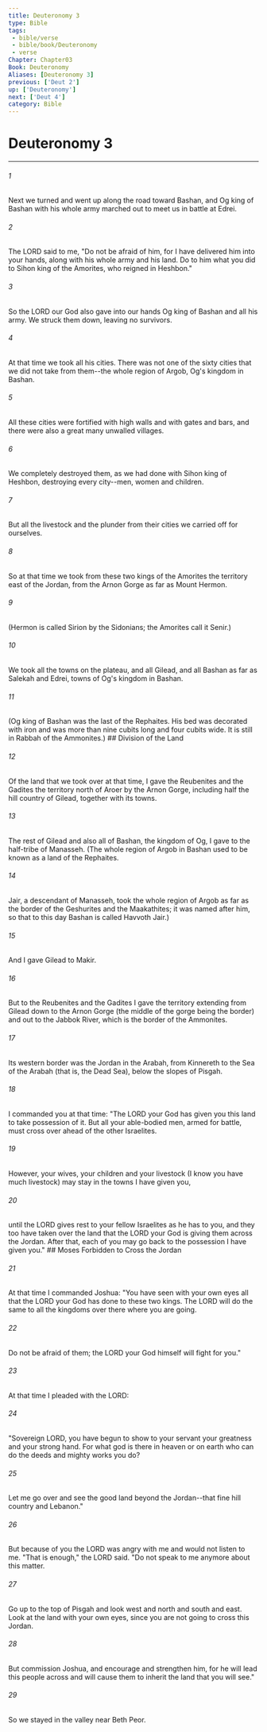 ```yaml
---
title: Deuteronomy 3
type: Bible
tags:
 - bible/verse
 - bible/book/Deuteronomy
 - verse
Chapter: Chapter03
Book: Deuteronomy
Aliases: [Deuteronomy 3]
previous: ['Deut 2']
up: ['Deuteronomy']
next: ['Deut 4']
category: Bible
---
```

# Deuteronomy 3

***


###### 1 
Next we turned and went up along the road toward Bashan, and Og king of Bashan with his whole army marched out to meet us in battle at Edrei. 

###### 2 
The LORD said to me, "Do not be afraid of him, for I have delivered him into your hands, along with his whole army and his land. Do to him what you did to Sihon king of the Amorites, who reigned in Heshbon." 

###### 3 
So the LORD our God also gave into our hands Og king of Bashan and all his army. We struck them down, leaving no survivors. 

###### 4 
At that time we took all his cities. There was not one of the sixty cities that we did not take from them--the whole region of Argob, Og's kingdom in Bashan. 

###### 5 
All these cities were fortified with high walls and with gates and bars, and there were also a great many unwalled villages. 

###### 6 
We completely destroyed them, as we had done with Sihon king of Heshbon, destroying every city--men, women and children. 

###### 7 
But all the livestock and the plunder from their cities we carried off for ourselves. 

###### 8 
So at that time we took from these two kings of the Amorites the territory east of the Jordan, from the Arnon Gorge as far as Mount Hermon. 

###### 9 
(Hermon is called Sirion by the Sidonians; the Amorites call it Senir.) 

###### 10 
We took all the towns on the plateau, and all Gilead, and all Bashan as far as Salekah and Edrei, towns of Og's kingdom in Bashan. 

###### 11 
(Og king of Bashan was the last of the Rephaites. His bed was decorated with iron and was more than nine cubits long and four cubits wide. It is still in Rabbah of the Ammonites.) ## Division of the Land 

###### 12 
Of the land that we took over at that time, I gave the Reubenites and the Gadites the territory north of Aroer by the Arnon Gorge, including half the hill country of Gilead, together with its towns. 

###### 13 
The rest of Gilead and also all of Bashan, the kingdom of Og, I gave to the half-tribe of Manasseh. (The whole region of Argob in Bashan used to be known as a land of the Rephaites. 

###### 14 
Jair, a descendant of Manasseh, took the whole region of Argob as far as the border of the Geshurites and the Maakathites; it was named after him, so that to this day Bashan is called Havvoth Jair.) 

###### 15 
And I gave Gilead to Makir. 

###### 16 
But to the Reubenites and the Gadites I gave the territory extending from Gilead down to the Arnon Gorge (the middle of the gorge being the border) and out to the Jabbok River, which is the border of the Ammonites. 

###### 17 
Its western border was the Jordan in the Arabah, from Kinnereth to the Sea of the Arabah (that is, the Dead Sea), below the slopes of Pisgah. 

###### 18 
I commanded you at that time: "The LORD your God has given you this land to take possession of it. But all your able-bodied men, armed for battle, must cross over ahead of the other Israelites. 

###### 19 
However, your wives, your children and your livestock (I know you have much livestock) may stay in the towns I have given you, 

###### 20 
until the LORD gives rest to your fellow Israelites as he has to you, and they too have taken over the land that the LORD your God is giving them across the Jordan. After that, each of you may go back to the possession I have given you." ## Moses Forbidden to Cross the Jordan 

###### 21 
At that time I commanded Joshua: "You have seen with your own eyes all that the LORD your God has done to these two kings. The LORD will do the same to all the kingdoms over there where you are going. 

###### 22 
Do not be afraid of them; the LORD your God himself will fight for you." 

###### 23 
At that time I pleaded with the LORD: 

###### 24 
"Sovereign LORD, you have begun to show to your servant your greatness and your strong hand. For what god is there in heaven or on earth who can do the deeds and mighty works you do? 

###### 25 
Let me go over and see the good land beyond the Jordan--that fine hill country and Lebanon." 

###### 26 
But because of you the LORD was angry with me and would not listen to me. "That is enough," the LORD said. "Do not speak to me anymore about this matter. 

###### 27 
Go up to the top of Pisgah and look west and north and south and east. Look at the land with your own eyes, since you are not going to cross this Jordan. 

###### 28 
But commission Joshua, and encourage and strengthen him, for he will lead this people across and will cause them to inherit the land that you will see." 

###### 29 
So we stayed in the valley near Beth Peor. 
